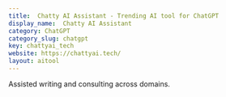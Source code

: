 ```yaml
---
title:  Chatty AI Assistant - Trending AI tool for ChatGPT
display_name:  Chatty AI Assistant
category: ChatGPT
category_slug: chatgpt
key: chattyai_tech
website: https://chattyai.tech/
layout: aitool
---
```


Assisted writing and consulting across domains.

